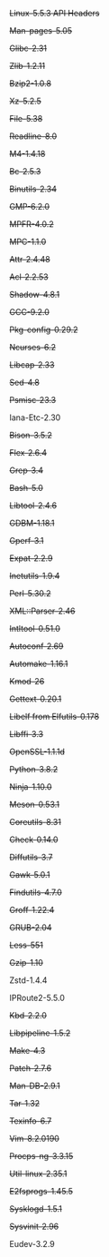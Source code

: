 ~~Linux-5.5.3 API Headers~~

~~Man-pages-5.05~~

~~Glibc-2.31~~

~~Zlib-1.2.11~~

~~Bzip2-1.0.8~~

~~Xz-5.2.5~~

~~File-5.38~~

~~Readline-8.0~~

~~M4-1.4.18~~

~~Bc-2.5.3~~

~~Binutils-2.34~~

~~GMP-6.2.0~~

~~MPFR-4.0.2~~

~~MPC-1.1.0~~

~~Attr-2.4.48~~

~~Acl-2.2.53~~

~~Shadow-4.8.1~~

~~GCC-9.2.0~~

~~Pkg-config-0.29.2~~

~~Ncurses-6.2~~

~~Libcap-2.33~~

~~Sed-4.8~~

~~Psmisc-23.3~~

Iana-Etc-2.30

~~Bison-3.5.2~~

~~Flex-2.6.4~~

~~Grep-3.4~~

~~Bash-5.0~~

~~Libtool-2.4.6~~

~~GDBM-1.18.1~~

~~Gperf-3.1~~

~~Expat-2.2.9~~

~~Inetutils-1.9.4~~

~~Perl-5.30.2~~

~~XML::Parser-2.46~~

~~Intltool-0.51.0~~

~~Autoconf-2.69~~

~~Automake-1.16.1~~

~~Kmod-26~~

~~Gettext-0.20.1~~

~~Libelf from Elfutils-0.178~~

~~Libffi-3.3~~

~~OpenSSL-1.1.1d~~

~~Python-3.8.2~~

~~Ninja-1.10.0~~

~~Meson-0.53.1~~

~~Coreutils-8.31~~

~~Check-0.14.0~~

~~Diffutils-3.7~~

~~Gawk-5.0.1~~

~~Findutils-4.7.0~~

~~Groff-1.22.4~~

~~GRUB-2.04~~

~~Less-551~~

~~Gzip-1.10~~

Zstd-1.4.4

IPRoute2-5.5.0

~~Kbd-2.2.0~~

~~Libpipeline-1.5.2~~

~~Make-4.3~~

~~Patch-2.7.6~~

~~Man-DB-2.9.1~~

~~Tar-1.32~~

~~Texinfo-6.7~~

~~Vim-8.2.0190~~

~~Procps-ng-3.3.15~~

~~Util-linux-2.35.1~~

~~E2fsprogs-1.45.5~~

~~Sysklogd-1.5.1~~

~~Sysvinit-2.96~~

Eudev-3.2.9 
